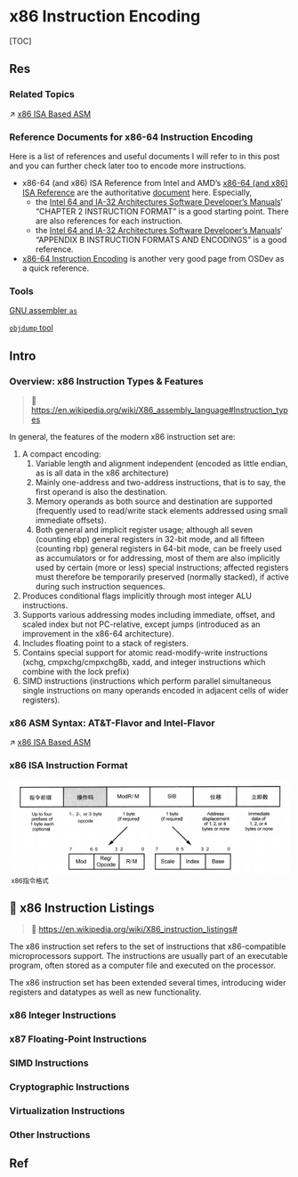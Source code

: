 # x86 Instruction Encoding

[TOC]



## Res
### Related Topics
↗ [x86 ISA Based ASM](../../../../../👩‍💻%20Computer%20Languages%20&%20Programming%20Methodology/ASM%20(Assembly%20Languages)/x86%20ISA%20Based%20ASM/x86%20ISA%20Based%20ASM.md)


### Reference Documents for x86-64 Instruction Encoding
Here is a list of references and useful documents I will refer to in this post and you can further check later too to encode more instructions.
- x86-64 (and x86) ISA Reference from Intel and AMD’s [x86-64 (and x86) ISA Reference](https://www.systutorials.com/3024/x86-64-isa-assembly-references/) are the authoritative [document](https://www.systutorials.com/tag/document/ "document") here. Especially,
    - the [Intel 64 and IA-32 Architectures Software Developer’s Manuals](https://www.systutorials.com/go/intel-x86-64-reference-manual/)‘ “CHAPTER 2 INSTRUCTION FORMAT” is a good starting point. There are also references for each instruction.
    - the [Intel 64 and IA-32 Architectures Software Developer’s Manuals](https://www.systutorials.com/go/intel-x86-64-reference-manual/)‘ “APPENDIX B INSTRUCTION FORMATS AND ENCODINGS” is a good reference.
- [x86-64 Instruction Encoding](http://wiki.osdev.org/X86-64_Instruction_Encoding) is another very good page from OSDev as a quick reference.


### Tools
[GNU assembler `as`](https://www.systutorials.com/docs/linux/man/1-as/)

[`objdump` tool](https://www.systutorials.com/docs/linux/man/1-objdump/)



## Intro
### Overview: x86 Instruction Types & Features
> 🔗 https://en.wikipedia.org/wiki/X86_assembly_language#Instruction_types

In general, the features of the modern x86 instruction set are:
1. A compact encoding:
	1. Variable length and alignment independent (encoded as little endian, as is all data in the x86 architecture)
	2. Mainly one-address and two-address instructions, that is to say, the first operand is also the destination.
	3. Memory operands as both source and destination are supported (frequently used to read/write stack elements addressed using small immediate offsets).
	4. Both general and implicit register usage; although all seven (counting ebp) general registers in 32-bit mode, and all fifteen (counting rbp) general registers in 64-bit mode, can be freely used as accumulators or for addressing, most of them are also implicitly used by certain (more or less) special instructions; affected registers must therefore be temporarily preserved (normally stacked), if active during such instruction sequences.
2. Produces conditional flags implicitly through most integer ALU instructions.
3. Supports various addressing modes including immediate, offset, and scaled index but not PC-relative, except jumps (introduced as an improvement in the x86-64 architecture).
4. Includes floating point to a stack of registers.
5. Contains special support for atomic read-modify-write instructions (xchg, cmpxchg/cmpxchg8b, xadd, and integer instructions which combine with the lock prefix)
6. SIMD instructions (instructions which perform parallel simultaneous single instructions on many operands encoded in adjacent cells of wider registers).


### x86 ASM Syntax: AT&T-Flavor and Intel-Flavor
↗ [x86 ISA Based ASM](../../../../../👩‍💻%20Computer%20Languages%20&%20Programming%20Methodology/ASM%20(Assembly%20Languages)/x86%20ISA%20Based%20ASM/x86%20ISA%20Based%20ASM.md)


### x86 ISA Instruction Format
![](../../../../../../../Assets/Pics/Pasted%20image%2020230321195343.png)
<small> x86指令格式</small>



## 🧻 x86 Instruction Listings
> 🔗 https://en.wikipedia.org/wiki/X86_instruction_listings#

The x86 instruction set refers to the set of instructions that x86-compatible microprocessors support. The instructions are usually part of an executable program, often stored as a computer file and executed on the processor.

The x86 instruction set has been extended several times, introducing wider registers and datatypes as well as new functionality.


### x86 Integer Instructions


### x87 Floating-Point Instructions


### SIMD Instructions


### Cryptographic Instructions


### Virtualization Instructions


### Other Instructions



## Ref
[x86 指令格式]: https://www.cnblogs.com/QKSword/p/8735119.html

[ Beginners’ Guide to x86-64 Instruction Encoding]: https://www.systutorials.com/beginners-guide-x86-64-instruction-encoding/

[x86 Instruction Format Reference]: http://www.c-jump.com/CIS77/CPU/x86/X77_0030_encoding_format.htm

